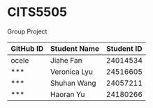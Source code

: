 # CITS5505
Group Project

|GitHub ID| Student Name  | Student ID |
|----------|----------------|------|
| ocele | Jiahe Fan | 24014534 |
| *** | Veronica Lyu | 24516605 |
| *** | Shuhan Wang  | 24057211 |
| *** | Haoran Yu | 24180266  |


